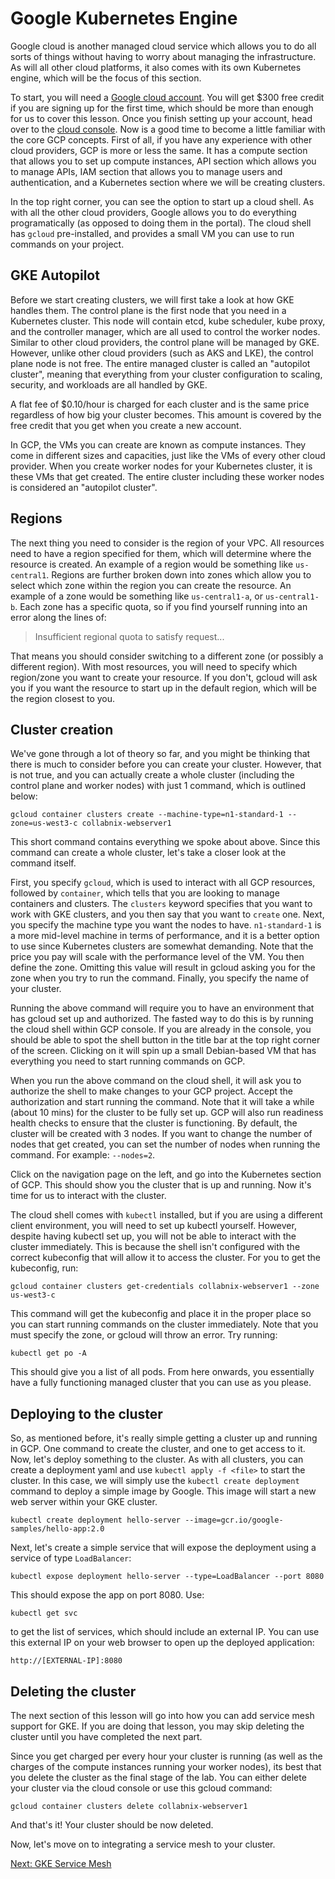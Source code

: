 # Google Kubernetes Engine

Google cloud is another managed cloud service which allows you to do all sorts of things without having to worry about managing the infrastructure. As will all other cloud platforms, it also comes with its own Kubernetes engine, which will be the focus of this section.

To start, you will need a [Google cloud account](https://cloud.google.com/free). You will get $300 free credit if you are signing up for the first time, which should be more than enough for us to cover this lesson. Once you finish setting up your account, head over to the [cloud console](https://console.cloud.google.com). Now is a good time to become a little familiar with the core GCP concepts. First of all, if you have any experience with other cloud providers, GCP is more or less the same. It has a compute section that allows you to set up compute instances, API section which allows you to manage APIs, IAM section that allows you to manage users and authentication, and a Kubernetes section where we will be creating clusters.

In the top right corner, you can see the option to start up a cloud shell. As with all the other cloud providers, Google allows you to do everything programatically (as opposed to doing them in the portal). The cloud shell has `gcloud` pre-installed, and provides a small VM you can use to run commands on your project.

## GKE Autopilot

Before we start creating clusters, we will first take a look at how GKE handles them. The control plane is the first node that you need in a Kubernetes cluster. This node will contain etcd, kube scheduler, kube proxy, and the controller manager, which are all used to control the worker nodes. Similar to other cloud providers, the control plane will be managed by GKE. However, unlike other cloud providers (such as AKS and LKE), the control plane node is not free. The entire managed cluster is called an "autopilot cluster", meaning that everything from your cluster configuration to scaling, security, and workloads are all handled by GKE.

A flat fee of $0.10/hour is charged for each cluster and is the same price regardless of how big your cluster becomes. This amount is covered by the free credit that you get when you create a new account.

In GCP, the VMs you can create are known as compute instances. They come in different sizes and capacities, just like the VMs of every other cloud provider. When you create worker nodes for your Kubernetes cluster, it is these VMs that get created. The entire cluster including these worker nodes is considered an "autopilot cluster".

## Regions

The next thing you need to consider is the region of your VPC. All resources need to have a region specified for them, which will determine where the resource is created. An example of a region would be something like `us-central1`. Regions are further broken down into zones which allow you to select which zone within the region you can create the resource. An example of a zone would be something like `us-central1-a`, or `us-central1-b`. Each zone has a specific quota, so if you find yourself running into an error along the lines of:

>Insufficient regional quota to satisfy request...

That means you should consider switching to a different zone (or possibly a different region). With most resources, you will need to specify which region/zone you want to create your resource. If you don't, gcloud will ask you if you want the resource to start up in the default region, which will be the region closest to you.

## Cluster creation

We've gone through a lot of theory so far, and you might be thinking that there is much to consider before you can create your cluster. However, that is not true, and you can actually create a whole cluster (including the control plane and worker nodes) with just 1 command, which is outlined below:

```
gcloud container clusters create --machine-type=n1-standard-1 --zone=us-west3-c collabnix-webserver1
```

This short command contains everything we spoke about above. Since this command can create a whole cluster, let's take a closer look at the command itself.

First, you specify `gcloud`, which is used to interact with all GCP resources, followed by `container`, which tells that you are looking to manage containers and clusters. The `clusters` keyword specifies that you want to work with GKE clusters, and you then say that you want to `create` one. Next, you specify the machine type you want the nodes to have. `n1-standard-1` is a more mid-level machine in terms of performance, and it is a better option to use since Kubernetes clusters are somewhat demanding. Note that the price you pay will scale with the performance level of the VM. You then define the zone. Omitting this value will result in gcloud asking you for the zone when you try to run the command. Finally, you specify the name of your cluster.

Running the above command will require you to have an environment that has gcloud set up and authorized. The fasted way to do this is by running the cloud shell within GCP console. If you are already in the console, you should be able to spot the shell button in the title bar at the top right corner of the screen. Clicking on it will spin up a small Debian-based VM that has everything you need to start running commands on GCP.

When you run the above command on the cloud shell, it will ask you to authorize the shell to make changes to your GCP project. Accept the authorization and start running the command. Note that it will take a while (about 10 mins) for the cluster to be fully set up. GCP will also run readiness health checks to ensure that the cluster is functioning. By default, the cluster will be created with 3 nodes. If you want to change the number of nodes that get created, you can set the number of nodes when running the command. For example: `--nodes=2`.

Click on the navigation page on the left, and go into the Kubernetes section of GCP. This should show you the cluster that is up and running. Now it's time for us to interact with the cluster.

The cloud shell comes with `kubectl` installed, but if you are using a different client environment, you will need to set up kubectl yourself. However, despite having kubectl set up, you will not be able to interact with the cluster immediately. This is because the shell isn't configured with the correct kubeconfig that will allow it to access the cluster. For you to get the kubeconfig, run:

```
gcloud container clusters get-credentials collabnix-webserver1 --zone us-west3-c
```

This command will get the kubeconfig and place it in the proper place so you can start running commands on the cluster immediately. Note that you must specify the zone, or gcloud will throw an error. Try running:

```
kubectl get po -A
```

This should give you a list of all pods. From here onwards, you essentially have a fully functioning managed cluster that you can use as you please.

## Deploying to the cluster

So, as mentioned before, it's really simple getting a cluster up and running in GCP. One command to create the cluster, and one to get access to it. Now, let's deploy something to the cluster. As with all clusters, you can create a deployment yaml and use `kubectl apply -f <file>` to start the cluster. In this case, we will simply use the `kubectl create deployment` command to deploy a simple image by Google. This image will start a new web server within your GKE cluster.

```
kubectl create deployment hello-server --image=gcr.io/google-samples/hello-app:2.0
```

Next, let's create a simple service that will expose the deployment using a service of type `LoadBalancer`:

```
kubectl expose deployment hello-server --type=LoadBalancer --port 8080
```

This should expose the app on port 8080. Use:

```
kubectl get svc
```

to get the list of services, which should include an external IP. You can use this external IP on your web browser to open up the deployed application:

```
http://[EXTERNAL-IP]:8080
```

## Deleting the cluster

The next section of this lesson will go into how you can add service mesh support for GKE. If you are doing that lesson, you may skip deleting the cluster until you have completed the next part. 

Since you get charged per every hour your cluster is running (as well as the charges of the compute instances running your worker nodes), its best that you delete the cluster as the final stage of the lab. You can either delete your cluster via the cloud console or use this gcloud command:

```
gcloud container clusters delete collabnix-webserver1 
```

And that's it! Your cluster should be now deleted.

Now, let's move on to integrating a service mesh to your cluster.

[Next: GKE Service Mesh](gke-service-mesh.md)